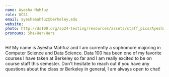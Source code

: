 ```yaml
---
name: Ayesha Mahfuz
role: UCS1
email: ayeshamahfuz@berkeley.edu
website:
photo: http://ds100.org/sp24-testing/resources/assets/staff_pics/Ayesha_Mahfuz.jpg
pronouns: She/Her/Hers
---
```


Hi! My name is Ayesha Mahfuz and I am currently a sophomore majoring in Computer Science and Data Science. Data 100 has been one of my favorite courses I have taken at Berkeley so far and I am really excited to be on course staff this semester. Don't hesitate to reach out if you have any questions about the class or Berkeley in general, I am always open to chat!
